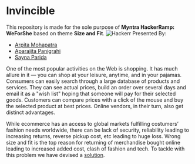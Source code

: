 # Invincible

This repository is made for the sole purpose of **Myntra HackerRamp: WeForShe** based on theme **Size and Fit**.
![Hackerr](https://user-images.githubusercontent.com/64279181/113337916-0ffa7c80-9346-11eb-833d-570329426875.png)
Presented By:

  - [Arpita Mohapatra](https://github.com/Arpita-25)
  - [Aparajita Panigrahi](https://github.com/Aparajita289)
  - [Sayna Parida](https://github.com/sayna3311)

One of the most popular activities on the Web is shopping. It has much allure in it — you can shop at your leisure, anytime, and in your pajamas. Consumers can easily search through a large database of products and services. They can see actual prices, build an order over several days and email it as a "wish list" hoping that someone will pay for their selected goods. Customers can compare prices with a click of the mouse and buy the selected product at best prices. Online vendors, in their turn, also get distinct advantages.  

While ecommerce has an access to global markets fulfilling costumers’ fashion needs worldwide, there can be lack of security, reliability leading to increasing returns, reverse pickup cost, etc leading to huge loss. Wrong size and fit is the top reason for returning of merchandise bought online leading to increased added cost, clash of fashion and tech.
To tackle with this problem we have devised a [solution](https://github.com/Arpita-25/Invincible-Myntra/tree/main/Round%201).



